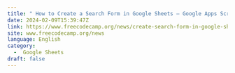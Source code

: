 ```yaml
---
title: " How to Create a Search Form in Google Sheets – Google Apps Script Tutorial "
date: 2024-02-09T15:39:47Z
link: https://www.freecodecamp.org/news/create-search-form-in-google-sheets/?utm_medium=RSS&utm_source=news.12bit.vn
site: www.freecodecamp.org/news
language: English
category:
  -  Google Sheets 
draft: false
---
```


